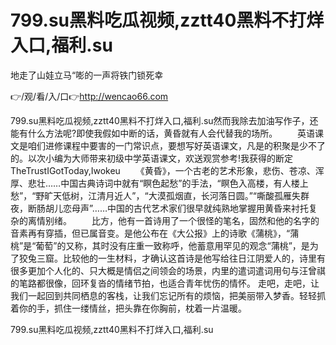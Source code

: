 # 799.su黑料吃瓜视频,zztt40黑料不打烊入口,福利.su
地走了山娃立马“嘭的一声将铁门锁死幸

👉/观/看/入/口👉http://wencao66.com

799.su黑料吃瓜视频,zztt40黑料不打烊入口,福利.su然而我除去加油写作子，还能有什么方法呢?即使我假如中断的话，黄昏就有人会代替我的场所。
　　英语课文是咱们进修课程中要害的一门常识点，要想写好英语课文，凡是的积聚是少不了的。以次小编为大师带来初级中学英语课文，欢送观赏参考!我获得的断定TheTrustIGotToday,Iwokeu
　　《黄昏》，一个古老的艺术形象，悲伤、苍凉、浑厚、悲壮……中国古典诗词中就有“瞑色起愁”的手法，“瞑色入高楼，有人楼上愁”，“野旷天低树，江清月近人”，“大漠孤烟直，长河落日圆。”“嘶酸孤雁失群夜，断肠胡儿恋母声”……中国的古代艺术家们很早就纯熟地掌握用黄昏来衬托复杂的离情别绪。
　　比方，他有一首诗用了一个很怪的笔名，固然和他的名字的音素再有穿插，但已属音变。是他公布在《大公报》上的诗歌《蒲桃》，“蒲桃”是“葡萄”的又称，其时没有庄重一致称呼，他蓄意用罕见的观念“蒲桃”，是为了狡兔三窟。比较他的一生材料，才确认这首诗是他写给往日江阴爱人的，诗里有很多更加个人化的、只大概是情侣之间领会的场景，内里的遣词遣词用句与汪曾祺的笔路都很像，回环复沓的情绪节拍，也适合青年忧伤的情怀。
走吧，走吧，让我们一起回到共同栖息的客栈，让我们忘记所有的烦恼，把美丽带入梦香。轻轻抓着你的手，抓住一缕情丝，把头靠在你胸前，枕着一片温暖。

799.su黑料吃瓜视频,zztt40黑料不打烊入口,福利.su
